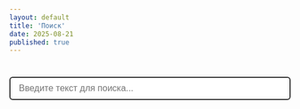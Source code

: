 ```yaml
---
layout: default
title: 'Поиск'
date: 2025-08-21
published: true
---
```


<style>
/* Стили для поиска */
#search-container {
  max-width: 700px;
  margin: 40px auto;
  font-family: Arial, sans-serif;
}
#search {
  width: 100%;
  padding: 10px 15px;
  font-size: 16px;
  border: 2px solid #333;
  border-radius: 6px;
  margin-bottom: 15px;
}
#results {
  list-style: none;
  padding: 0;
}
#results li {
  background: #f3f3f3;
  margin-bottom: 8px;
  padding: 10px;
  border-radius: 5px;
  transition: background 0.2s;
}
#results li a {
  text-decoration: none;
  color: #333;
  font-weight: bold;
}
#results li:hover {
  background: #e0e0e0;
}
</style>

<div id="search-container">
  <input type="text" id="search" placeholder="Введите текст для поиска...">
  <ul id="results"></ul>
</div>

<!-- Подключаем elasticlunr.js -->
<script src="https://unpkg.com/elasticlunr/elasticlunr.min.js"></script>
<script>
fetch('{{ "/search.json" | relative_url }}')
  .then(res => res.json())
  .then(data => {
    const idx = elasticlunr(function () {
      this.addField('title');
      this.addField('content');
      this.setRef('url');
      data.forEach(doc => this.addDoc(doc));
    });

    const input = document.querySelector('#search');
    const results = document.querySelector('#results');

    input.addEventListener('input', function() {
      const query = this.value.trim();
      results.innerHTML = '';
      if (query.length < 2) return; // поиск только с 2+ символов
      const searchResults = idx.search(query, {expand: true});
      results.innerHTML = searchResults.map(r => {
        const doc = data.find(d => d.url === r.ref);
        return `<li><a href="${doc.url}">${doc.title}</a></li>`;
      }).join('');
    });
  });
</script>
